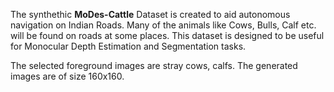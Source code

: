 The synthethic **MoDes-Cattle** Dataset is created to aid autonomous navigation on Indian Roads. Many of the animals like Cows, Bulls, Calf etc. will be found on roads at some places. This dataset is designed to be useful for Monocular Depth Estimation and Segmentation tasks.

The selected foreground images are stray cows, calfs. The generated images are of size 160x160.
